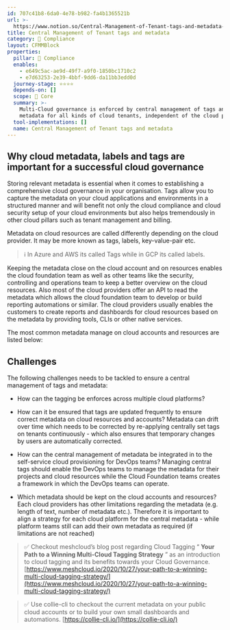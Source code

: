 ```yaml
---
id: 707c41b8-6da0-4e78-b982-fa4b1365521b
url: >-
  https://www.notion.so/Central-Management-of-Tenant-tags-and-metadata-707c41b86da04e78b982fa4b1365521b
title: Central Management of Tenant tags and metadata
category: 🔖 Compliance
layout: CFMMBlock
properties:
  pillar: 🔖 Compliance
  enables:
    - e649c5ac-ae9d-49f7-a9f0-1850bc1710c2
    - e7d63253-2e39-4bbf-9dd6-da11bb3edd0d
  journey-stage: ⭐️⭐️⭐️⭐️
  depends-on: []
  scope: 🏢 Core
  summary: >-
    Multi-Cloud governance is enforced by central management of tags and
    metadata for all kinds of cloud tenants, independent of the cloud provider
  tool-implementations: []
  name: Central Management of Tenant tags and metadata
---
```


## Why cloud metadata, labels and tags are important for a successful cloud governance

Storing relevant metadata is essential when it comes to establishing a comprehensive cloud governance in your organisation. Tags allow you to capture the metadata on your cloud applications and environments in a structured manner and will benefit not only the cloud compliance and cloud security setup of your cloud environments but also helps tremendously in other cloud pillars such as tenant management and billing.



Metadata on cloud resources are called differently depending on the cloud provider. It may be more known as tags, labels, key-value-pair etc.

> ℹ️ In Azure and AWS its called Tags while in GCP its called labels.



Keeping the metadata close on the cloud account and on resources enables the cloud foundation team as well as other teams like the security, controlling and operations team to keep a better overview on the cloud resources. Also most of the cloud providers offer an API to read the metadata which allows the cloud foundation team to develop or build reporting automations or similar. The cloud providers usually enables the customers to create reports and dashboards for cloud resources based on the metadata by providing tools, CLIs or other native services.



The most common metadata manage on cloud accounts and resources are listed below:

<!-- unsupported block type: unsupported -->

<!-- unsupported block type: unsupported -->

<!-- unsupported block type: unsupported -->

<!-- unsupported block type: unsupported -->

<!-- unsupported block type: unsupported -->

<!-- unsupported block type: unsupported -->

<!-- unsupported block type: unsupported -->

<!-- unsupported block type: unsupported -->

## Challenges

The following challenges needs to be tackled to ensure a central management of tags and metadata:

- How can the tagging be enforces across multiple cloud platforms?

- How can it be ensured that tags are updated frequently to ensure correct metadata on cloud resources and accounts? Metadata can drift over time which needs to be corrected by re-applying centrally set tags on tenants continuously - which also ensures that temporary changes by users are automatically corrected.

- How can the central management of metadata be integrated in to the self-service cloud provisioning for DevOps teams? Managing central tags should enable the DevOps teams to manage the metadata for their projects and cloud resources while the Cloud Foundation teams creates a framework in which the DevOps teams can operate.

- Which metadata should be kept on the cloud accounts and resources? Each cloud providers has other limitations regarding the metadata (e.g. length of text, number of metadata etc.). Therefore it is important to align a strategy for each cloud platform for the central metadata - while platform teams still can add their own metadata as required (if limitations are not reached)



> ✅ Checkout meshcloud’s blog post regarding Cloud Tagging “ **Your Path to a Winning Multi-Cloud Tagging Strategy** ” as an introduction to cloud tagging and its benefits towards your Cloud Governance. [https://www.meshcloud.io/2020/10/27/your-path-to-a-winning-multi-cloud-tagging-strategy/](https://www.meshcloud.io/2020/10/27/your-path-to-a-winning-multi-cloud-tagging-strategy/) 

> ✅ Use collie-cli to checkout the current metadata on your public cloud accounts or to build your own small dashboards and automations. [https://collie-cli.io/](https://collie-cli.io/)

